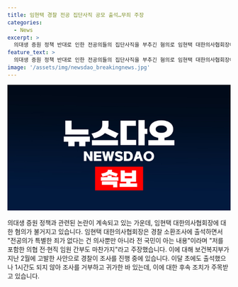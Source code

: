 ```yaml
---
title: 임현택 경찰 전공 집단사직 공모 출석…무죄 주장
categories:
  - News
excerpt: >
  의대생 증원 정책 반대로 인한 전공의들의 집단사직을 부추긴 혐의로 임현택 대한의사협회장이 경찰 소환조사를 받았습니다. 임 회장은 의협 전·현직 임원 간부도 마찬가지라며 강력히 반발하고 있으며, 지난 2월 보건복지부 고발로 경찰에 조사를 받고 있습니다. 지난 조사 때는 짧은 시간 후 조사를 거부하고 귀가했지만, 이번에는 출석하여 진술을 할 예정입니다. (150자)
feature_text: >
  의대생 증원 정책 반대로 인한 전공의들의 집단사직을 부추긴 혐의로 임현택 대한의사협회장이 경찰 소환조사를 받았습니다. 임 회장은 의협 전·현직 임원 간부도 마찬가지라며 강력히 반발하고 있으며, 지난 2월 보건복지부 고발로 경찰에 조사를 받고 있습니다. 지난 조사 때는 짧은 시간 후 조사를 거부하고 귀가했지만, 이번에는 출석하여 진술을 할 예정입니다. (150자)
image: '/assets/img/newsdao_breakingnews.jpg'
---
```


<p><img src="/assets/img/newsdao_breakingnews.jpg" alt="implanttips 속보" /></p>

<p>의대생 증원 정책과 관련된 논란이 계속되고 있는 가운데, 임현택 대한의사협회장에 대한 혐의가 불거지고 있습니다. 임현택 대한의사협회장은 경찰 소환조사에 출석하면서 "전공의가 특별한 죄가 없다는 건 의사뿐만 아니라 전 국민이 아는 내용"이라며 "저를 포함한 의협 전·현직 임원 간부도 마찬가지"라고 주장했습니다. 이에 대해 보건복지부가 지난 2월에 고발한 사안으로 경찰이 조사를 진행 중에 있습니다. 이달 초에도 출석했으나 1시간도 되지 않아 조사를 거부하고 귀가한 바 있는데, 이에 대한 후속 조치가 주목받고 있습니다.</p>

